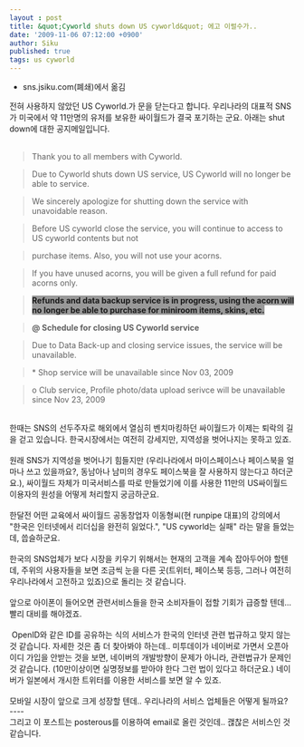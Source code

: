 ```yaml
---
layout : post
title: &quot;Cyworld shuts down US cyworld&quot; 에고 이럴수가..
date: '2009-11-06 07:12:00 +0900'
author: Siku
published: true
tags: us cyworld
---
```

<ul>
<li>sns.jsiku.com(폐쇄)에서 옮김</li>
</ul>
<div>전혀 사용하지 않았던 US Cyworld.가 문을 닫는다고 합니다. 우리나라의 대표적 SNS가 미국에서 약 11만명의 유저를 보유한 싸이월드가 결국 포기하는 군요. 아래는 shut down에 대한 공지메일입니다.</div>
&nbsp;
<div>
<blockquote>Thank you to all members with Cyworld.</blockquote>
<blockquote>Due to Cyworld shuts down US service, US Cyworld will no longer be able to service.</blockquote>
<blockquote>We sincerely apologize for shutting down the service with unavoidable reason.</blockquote>
<blockquote>Before US cyworld close the service, you will continue to access to US cyworld contents but not</blockquote>
<blockquote>purchase items. Also, you will not use your acorns.</blockquote>
<blockquote>If you have unused acorns, you will be given a full refund for paid acorns only.</blockquote>
<blockquote><span style="font-weight: bold;"><a><span style="background-color: #999999;">Refunds and data backup service is in progress, using the acorn will no longer be able to purchase for miniroom items, skins, etc.</span></a></span></blockquote>
<blockquote><span style="font-weight: bold;">@ Schedule for closing US Cyworld service</span></blockquote>
<blockquote>Due to Data Back-up and closing service issues, the service will be unavailable.</blockquote>
<blockquote>* Shop service will be unavailable since Nov 03, 2009</blockquote>
<blockquote>o Club service, Profile photo/data upload serivce will be unavailable since Nov 23, 2009</blockquote>
</div>
&nbsp;
<div>한때는 SNS의 선두주자로 해외에서 열심히 벤치마킹하던 싸이월드가 이제는 퇴락의 길을 걷고 있습니다. 한국시장에서는 여전히 강세지만, 지역성을 벗어나지는 못하고 있죠.</div>
&nbsp;
<div>원래 SNS가 지역성을 벗어나기 힘들지만 (우리나라에서 마이스페이스나 페이스북을 얼마나 쓰고 있을까요?, 동남아나 남미의 경우도 페이스북을 잘 사용하지 않는다고 하더군요.), 싸이월드 자체가 미국서비스를 따로 만들었기에 이를 사용한 11만의 US싸이월드 이용자의 원성을 어떻게 처리할지 궁금하군요.</div>
&nbsp;
<div>한달전 어떤 교육에서 싸이월드 공동창업자 이동형씨(현 runpipe 대표)의 강의에서</div>
<div>"한국은 인터넷에서 리더십을 완전히 잃었다.", "US cyworld는 실패" 라는 말을 들었는데, 씁슬하군요.</div>
&nbsp;
<div>한국의 SNS업체가 보다 시장을 키우기 위해서는 현재의 고객을 계속 잡아두어야 할텐데, 주위의 사용자들을 보면 조금씩 눈을 다른 곳(트위터, 페이스북 등등, 그러나 여전히 우리나라에서 고전하고 있죠)으로 돌리는 것 같습니다.</div>
&nbsp;
<div>앞으로 아이폰이 들어오면 관련서비스들을 한국 소비자들이 접할 기회가 급증할 텐데... 빨리 대비를 해야겠죠.</div>
&nbsp;
<div> OpenID와 같은 ID를 공유하는 식의 서비스가 한국의 인터넷 관련 법규하고 맞지 않는 것 같습니다. 자세한 것은 좀 더 찾아봐야 하는데.. 미투데이가 네이버로 가면서 오픈아이디 가입을 안받는 것을 보면, 네이버의 개발방향이 문제가 아니라, 관련법규가 문제인 것 같습니다. (10만이상이면 실명정보를 받아야 한다 그런 법이 있다고 하더군요.) 네이버가 일본에서 개시한 트위터를 이용한 서비스를 보면 알 수 있죠.</div>
&nbsp;
<div>모바일 시장이 앞으로 크게 성장할 텐데.. 우리나라의 서비스 업체들은 어떻게 될까요?</div>
----
<div>그리고 이 포스트는 posterous를 이용하여 email로 올린 것인데.. 괞찮은 서비스인 것 같습니다.</div>

